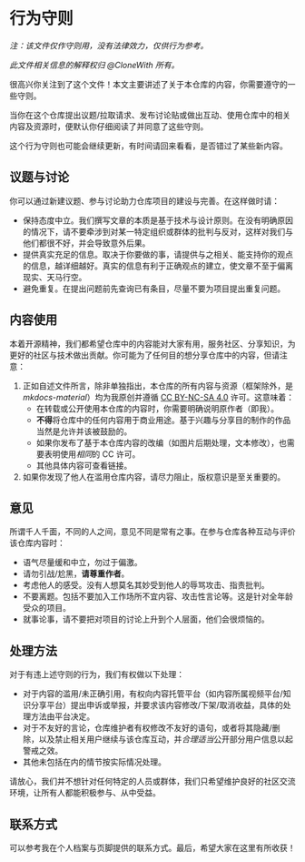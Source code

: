 # 行为守则

*注：该文件仅作守则用，没有法律效力，仅供行为参考。*

*此文件相关信息的解释权归 @CloneWith 所有。*

很高兴你关注到了这个文件！本文主要讲述了关于本仓库的内容，你需要遵守的一些守则。

当你在这个仓库提出议题/拉取请求、发布讨论贴或做出互动、使用仓库中的相关内容及资源时，便默认你仔细阅读了并同意了这些守则。

这个行为守则也可能会继续更新，有时间请回来看看，是否错过了某些新内容。

## 议题与讨论

你可以通过新建议题、参与讨论助力仓库项目的建设与完善。在这样做时请：

- 保持态度中立。我们撰写文章的本质是基于技术与设计原则。在没有明确原因的情况下，请不要牵涉到对某一特定组织或群体的批判与反对，这样对我们与他们都很不好，并会导致意外后果。
- 提供真实充足的信息。取决于你要做的事，请提供与之相关、能支持你的观点的信息，越详细越好。真实的信息有利于正确观点的建立，使文章不至于偏离现实、天马行空。
- 避免重复。在提出问题前先查询已有条目，尽量不要为项目提出重复问题。

## 内容使用

本着开源精神，我们都希望仓库中的内容能对大家有用，服务社区、分享知识，为更好的社区与技术做出贡献。你可能为了任何目的想分享仓库中的内容，但请注意：

1. 正如自述文件所言，除非单独指出，本仓库的所有内容与资源（框架除外，是 *mkdocs-material*）均为我原创并遵循 [CC BY-NC-SA 4.0](https://creativecommons.org/licenses/by-nc-nd/4.0/?ref=chooser-v1) 许可。这意味着：
   - 在转载或公开使用本仓库的内容时，你需要明确说明原作者（即我）。
   - **不得**将仓库中的任何内容用于商业用途。基于兴趣与分享目的制作的作品当然是允许并该被鼓励的。
   - 如果你发布了基于本仓库内容的改编（如图片后期处理，文本修改），也需要表明使用*相同*的 CC 许可。
   - 其他具体内容可查看链接。
2. 如果你发现了他人在滥用仓库内容，请尽力阻止，版权意识是至关重要的。

## 意见

所谓千人千面，不同的人之间，意见不同是常有之事。在参与仓库各种互动与评价该仓库内容时：

- 语气尽量缓和中立，勿过于偏激。
- 请勿引战/尬黑，**请尊重作者**。
- 考虑他人的感受。没有人想莫名其妙受到他人的辱骂攻击、指责批判。
- 不要离题。包括不要加入工作场所不宜内容、攻击性言论等。这是针对全年龄受众的项目。
- 就事论事，请不要把对项目的讨论上升到个人层面，他们会很烦恼的。

## 处理方法

对于有违上述守则的行为，我们有权做以下处理：

- 对于内容的滥用/未正确引用，有权向内容托管平台（如内容所属视频平台/知识分享平台）提出申诉或举报，并要求该内容修改/下架/取消收益，具体的处理方法由平台决定。
- 对于不友好的言论，仓库维护者有权修改不友好的语句，或者将其隐藏/删除，以及禁止相关用户继续与该仓库互动，并*合理适当*公开部分用户信息以起警戒之效。
- 其他未包括在内的情节按实际情况处理。

请放心，我们并不想针对任何特定的人员或群体，我们只希望维护良好的社区交流环境，让所有人都能积极参与、从中受益。

## 联系方式

可以参考我在个人档案与页脚提供的联系方式。最后，希望大家在这里有所收获！
